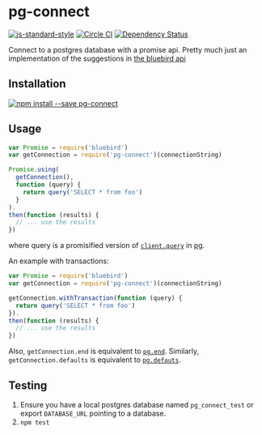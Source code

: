 pg-connect
==============
[![js-standard-style](https://img.shields.io/badge/code%20style-standard-brightgreen.svg?style=flat)](https://github.com/feross/standard)
[![Circle CI](https://circleci.com/gh/lanetix/node-pg-connect.svg?style=svg)](https://circleci.com/gh/lanetix/node-pg-connect)
[![Dependency Status](https://david-dm.org/lanetix/node-pg-connect.svg)](https://david-dm.org/lanetix/node-pg-connect)

Connect to a postgres database with a promise api. Pretty much just an implementation of the suggestions in [the bluebird api](https://github.com/petkaantonov/bluebird/blob/master/API.md#resource-management) 

Installation
------------
[![npm install --save pg-connect](https://nodei.co/npm/pg-connect.png)](https://npmjs.org/package/pg-connect)

Usage
-----

```javascript
var Promise = require('bluebird')
var getConnection = require('pg-connect')(connectionString)

Promise.using(
  getConnection(),
  function (query) {
    return query('SELECT * from foo')
  }
).
then(function (results) {
  // ... use the results
})
```

where query is a promisified version of [`client.query`](https://github.com/brianc/node-postgres/wiki/Client#method-query-simple) in [pg](https://github.com/brianc/node-postgres).

An example with transactions:

```javascript
var Promise = require('bluebird')
var getConnection = require('pg-connect')(connectionString)

getConnection.withTransaction(function (query) {
  return query('SELECT * from foo')
}).
then(function (results) {
  // ... use the results
})
```

Also, `getConnection.end` is equivalent to [`pg.end`](https://github.com/brianc/node-postgres/wiki/pg#end). Similarly, `getConnection.defaults` is equivalent to [`pg.defauts`](https://github.com/brianc/node-postgres/wiki/pg#pgdefaults).

Testing
-------

1. Ensure you have a local postgres database named `pg_connect_test` or export
   `DATABASE_URL` pointing to a database.
2. `npm test`
